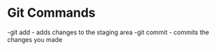 # Git Commands
-git add - adds changes to the staging area
-git commit - commits the changes you made
